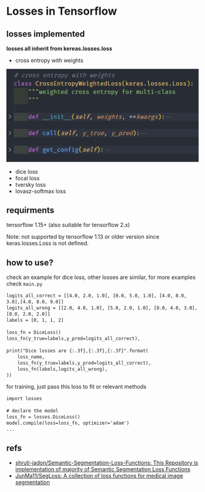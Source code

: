 # Losses in Tensorflow

## losses implemented

**losses all inherit from kereas.losses.loss**

- cross entropy with weights

![](images/ce_loss.jpg)

- dice loss
- focal loss
- tversky loss
- lovasz-softmax loss

## requirments

tensorflow 1.15+ (also suitable for tensorflow 2.x)

Note: not supported by tensorflow 1.13 or older version since keras.losses.Loss is not defined.

## how to use?

check an example for dice loss, other losses are similar, for more examples check `main.py`
```
logits_all_correct = [[4.0, 2.0, 1.0], [0.0, 5.0, 1.0], [4.0, 8.0, 3.0],[4.0, 8.0, 9.0]]
logits_all_wrong = [[2.0, 4.0, 1.0], [5.0, 2.0, 1.0], [8.0, 4.0, 3.0],[8.0, 2.0, 2.0]]
labels = [0, 1, 1, 2]

loss_fn = DiceLoss()
loss_fn(y_true=labels,y_pred=logits_all_correct),

print("Dice losses are {:.3f},{:.3f},{:.3f}".format(
    loss_name,
    loss_fn(y_true=labels,y_pred=logits_all_correct),
    loss_fn(labels,logits_all_wrong),
))
```

for training, just pass this loss to fit or relevant methods

```
import losses

# declare the model
loss_fn = losses.DiceLoss()
model.compile(loss=loss_fn, optimizer='adam')
...
```

## refs
* [shruti-jadon/Semantic-Segmentation-Loss-Functions: This Repository is implementation of majority of Semantic Segmentation Loss Functions](https://github.com/shruti-jadon/Semantic-Segmentation-Loss-Functions)
* [JunMa11/SegLoss: A collection of loss functions for medical image segmentation](https://github.com/JunMa11/SegLoss)